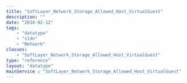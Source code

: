 ```yaml
---
title: "SoftLayer_Network_Storage_Allowed_Host_VirtualGuest"
description: ""
date: "2018-02-12"
tags:
    - "datatype"
    - "sldn"
    - "Network"
classes:
    - "SoftLayer_Network_Storage_Allowed_Host_VirtualGuest"
type: "reference"
layout: "datatype"
mainService : "SoftLayer_Network_Storage_Allowed_Host_VirtualGuest"
---
```

